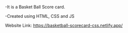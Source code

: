 -It is a Basket Ball Score card.

-Created using HTML, CSS and JS

Website Link: https://basketball-scorecard-css.netlify.app/
